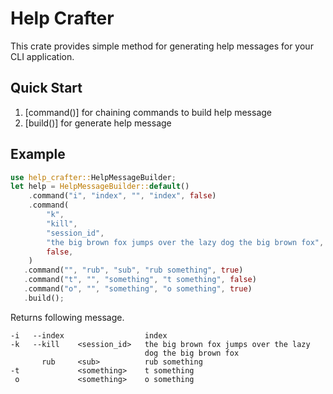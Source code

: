  # Help Crafter
 This crate provides simple method for generating help messages for your CLI application.

 ## Quick Start

 1. [command()] for chaining commands to build help message
 2. [build()] for generate help message

 ## Example
 ```rust
 use help_crafter::HelpMessageBuilder;
 let help = HelpMessageBuilder::default()
     .command("i", "index", "", "index", false)
     .command(
         "k",
         "kill",
         "session_id",
         "the big brown fox jumps over the lazy dog the big brown fox",
         false,
     )
    .command("", "rub", "sub", "rub something", true)
    .command("t", "", "something", "t something", false)
    .command("o", "", "something", "o something", true)
    .build();
 ```
 Returns following message.
 ```text
 -i   --index                  index                                                      
 -k   --kill    <session_id>   the big brown fox jumps over the lazy
                               dog the big brown fox
        rub     <sub>          rub something                                              
 -t             <something>    t something                                                
  o             <something>    o something
 ```
